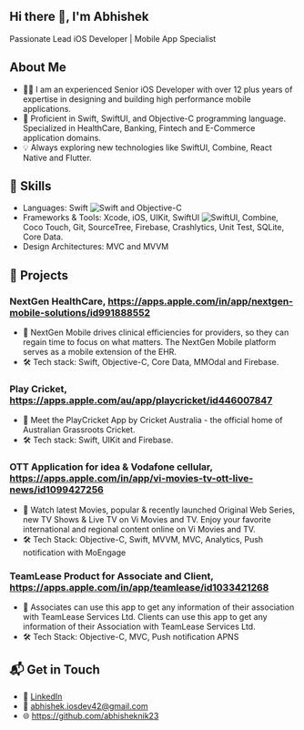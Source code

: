 ## Hi there 👋, I'm Abhishek
Passionate Lead iOS Developer | Mobile App Specialist 

## About Me
- 👨‍💻 I am an experienced Senior iOS Developer with over 12 plus years of expertise in designing and building high performance mobile applications.
- 🚀 Proficient in Swift, SwiftUI, and Objective-C programming language. Specialized in HealthCare, Banking, Fintech and E-Commerce application domains.
- 💡 Always exploring new technologies like SwiftUI, Combine, React Native and Flutter.
  
## 🔧 Skills
- Languages: Swift ![Swift](https://img.shields.io/badge/Swift-FA7343?style=flat&logo=swift&logoColor=white) and Objective-C
- Frameworks & Tools: Xcode, iOS, UIKit, SwiftUI ![SwiftUI](https://img.shields.io/badge/SwiftUI-0078D7?style=flat&logo=swift&logoColor=white), Combine, Coco Touch, Git, SourceTree, Firebase, Crashlytics, Unit Test, SQLite, Core Data.
- Design Architectures: MVC and MVVM

## 📱 Projects
### NextGen HealthCare, https://apps.apple.com/in/app/nextgen-mobile-solutions/id991888552
- 🚀 NextGen Mobile drives clinical efficiencies for providers, so they can regain time to focus on what matters. The NextGen Mobile platform serves as a mobile extension of the EHR.
- 🛠️ Tech stack: Swift, Objective-C, Core Data, MMOdal and Firebase.

### Play Cricket, https://apps.apple.com/au/app/playcricket/id446007847
- 🚀 Meet the PlayCricket App by Cricket Australia - the official home of Australian Grassroots Cricket.
- 🛠️ Tech stack: Swift, UIKit and Firebase.

### OTT Application for idea & Vodafone cellular, https://apps.apple.com/in/app/vi-movies-tv-ott-live-news/id1099427256
- 🚀 Watch latest Movies, popular & recently launched Original Web Series, new TV Shows & Live TV on Vi Movies and TV. Enjoy your favorite international and regional content online on Vi Movies and TV.
- 🛠️ Tech Stack: Objective-C, Swift, MVVM, MVC, Analytics, Push notification with MoEngage

### TeamLease Product for Associate and Client, https://apps.apple.com/in/app/teamlease/id1033421268
- 🚀 Associates can use this app to get any information of their association with TeamLease Services Ltd. Clients can use this app to get any information of their Association with TeamLease Services Ltd.
- 🛠️ Tech Stack: Objective-C, MVC, Push notification APNS

## 📬 Get in Touch
- 💼 [LinkedIn](https://www.linkedin.com/in/abhishek-gupta-073a2823)
- 📧 abhishek.iosdev42@gmail.com
- 🌐 https://github.com/abhisheknik23

<!--
**abhisheknik23/abhisheknik23** is a ✨ _special_ ✨ repository because its `README.md` (this file) appears on your GitHub profile.

Here are some ideas to get you started:

- 🔭 I’m currently working on ...
- 🌱 I’m currently learning ...
- 👯 I’m looking to collaborate on ...
- 🤔 I’m looking for help with ...
- 💬 Ask me about ...
- 📫 How to reach me: ...
- 😄 Pronouns: ...
- ⚡ Fun fact: ...
-->
